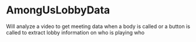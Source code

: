 # AmongUsLobbyData

Will analyze a video to get meeting data when a body is called 
or a button is called to extract lobby information on who is playing who



